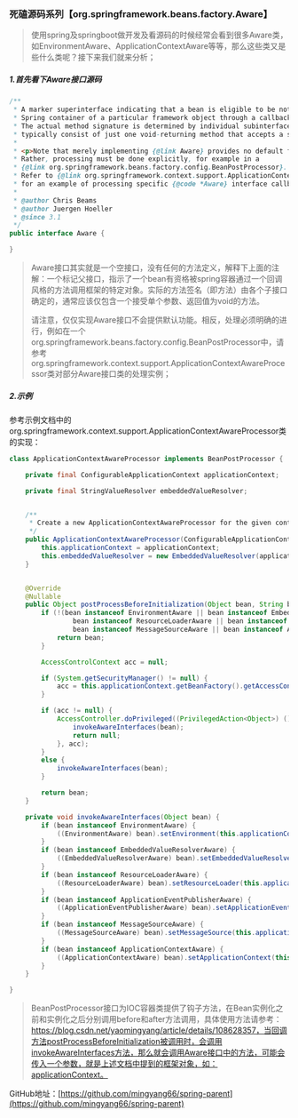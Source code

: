 ### 死磕源码系列【org.springframework.beans.factory.Aware】

> 使用spring及springboot做开发及看源码的时候经常会看到很多Aware类，如EnvironmentAware、ApplicationContextAware等等，那么这些类又是些什么类呢？接下来我们就来分析；

##### 1.首先看下Aware接口源码

```java
/**
 * A marker superinterface indicating that a bean is eligible to be notified by the
 * Spring container of a particular framework object through a callback-style method.
 * The actual method signature is determined by individual subinterfaces but should
 * typically consist of just one void-returning method that accepts a single argument.
 *
 * <p>Note that merely implementing {@link Aware} provides no default functionality.
 * Rather, processing must be done explicitly, for example in a
 * {@link org.springframework.beans.factory.config.BeanPostProcessor}.
 * Refer to {@link org.springframework.context.support.ApplicationContextAwareProcessor}
 * for an example of processing specific {@code *Aware} interface callbacks.
 *
 * @author Chris Beams
 * @author Juergen Hoeller
 * @since 3.1
 */
public interface Aware {

}
```

> Aware接口其实就是一个空接口，没有任何的方法定义，解释下上面的注解：一个标记父接口，指示了一个bean有资格被spring容器通过一个回调风格的方法调用框架的特定对象。实际的方法签名（即方法）由各个子接口确定的，通常应该仅包含一个接受单个参数、返回值为void的方法。
>
> 请注意，仅仅实现Aware接口不会提供默认功能。相反，处理必须明确的进行，例如在一个org.springframework.beans.factory.config.BeanPostProcessor中，请参考org.springframework.context.support.ApplicationContextAwareProcessor类对部分Aware接口类的处理实例；



##### 2.示例

参考示例文档中的org.springframework.context.support.ApplicationContextAwareProcessor类的实现：

```java
class ApplicationContextAwareProcessor implements BeanPostProcessor {

	private final ConfigurableApplicationContext applicationContext;

	private final StringValueResolver embeddedValueResolver;


	/**
	 * Create a new ApplicationContextAwareProcessor for the given context.
	 */
	public ApplicationContextAwareProcessor(ConfigurableApplicationContext applicationContext) {
		this.applicationContext = applicationContext;
		this.embeddedValueResolver = new EmbeddedValueResolver(applicationContext.getBeanFactory());
	}


	@Override
	@Nullable
	public Object postProcessBeforeInitialization(Object bean, String beanName) throws BeansException {
		if (!(bean instanceof EnvironmentAware || bean instanceof EmbeddedValueResolverAware ||
				bean instanceof ResourceLoaderAware || bean instanceof ApplicationEventPublisherAware ||
				bean instanceof MessageSourceAware || bean instanceof ApplicationContextAware)){
			return bean;
		}

		AccessControlContext acc = null;

		if (System.getSecurityManager() != null) {
			acc = this.applicationContext.getBeanFactory().getAccessControlContext();
		}

		if (acc != null) {
			AccessController.doPrivileged((PrivilegedAction<Object>) () -> {
				invokeAwareInterfaces(bean);
				return null;
			}, acc);
		}
		else {
			invokeAwareInterfaces(bean);
		}

		return bean;
	}

	private void invokeAwareInterfaces(Object bean) {
		if (bean instanceof EnvironmentAware) {
			((EnvironmentAware) bean).setEnvironment(this.applicationContext.getEnvironment());
		}
		if (bean instanceof EmbeddedValueResolverAware) {
			((EmbeddedValueResolverAware) bean).setEmbeddedValueResolver(this.embeddedValueResolver);
		}
		if (bean instanceof ResourceLoaderAware) {
			((ResourceLoaderAware) bean).setResourceLoader(this.applicationContext);
		}
		if (bean instanceof ApplicationEventPublisherAware) {
			((ApplicationEventPublisherAware) bean).setApplicationEventPublisher(this.applicationContext);
		}
		if (bean instanceof MessageSourceAware) {
			((MessageSourceAware) bean).setMessageSource(this.applicationContext);
		}
		if (bean instanceof ApplicationContextAware) {
			((ApplicationContextAware) bean).setApplicationContext(this.applicationContext);
		}
	}

}
```

> BeanPostProcessor接口为IOC容器类提供了钩子方法，在Bean实例化之前和实例化之后分别调用before和after方法调用，具体使用方法请参考：https://blog.csdn.net/yaomingyang/article/details/108628357，当回调方法postProcessBeforeInitialization被调用时，会调用invokeAwareInterfaces方法，那么就会调用Aware接口中的方法，可能会传入一个参数，就是上述文档中提到的框架对象，如：applicationContext。

GitHub地址：[https://github.com/mingyang66/spring-parent](https://github.com/mingyang66/spring-parent)
